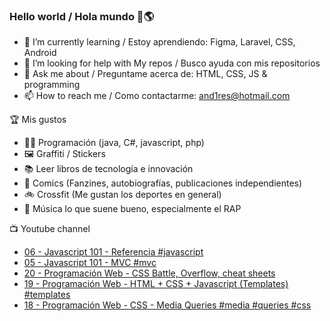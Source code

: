 ### Hello world / Hola mundo 👋🌎

<!--
**xaca/xaca** is a ✨ _special_ ✨ repository because its `README.md` (this file) appears on your GitHub profile.

Here are some ideas to get you started:
-->

- 🌱 I’m currently learning / Estoy aprendiendo: Figma, Laravel, CSS, Android
- 🤔 I’m looking for help with My repos / Busco ayuda con mis repositorios
- 💬 Ask me about / Preguntame acerca de: HTML, CSS, JS & programming 
- 📫 How to reach me / Como contactarme: and1res@hotmail.com

🏆 Mis gustos
- 👨‍💻 Programación (java, C#, javascript, php)
- 🖼️ Graffiti / Stickers
- 📚 Leer libros de tecnología e innovación
- 💢 Comics (Fanzines, autobiografías, publicaciones independientes)
- 🚲 Crossfit (Me gustan los deportes en general)
- 🎤 Música lo que suene bueno, especialmente el RAP
<!--
📝 Frases
- "I only smile in the dark, I only smile when it's complicated" Raybiez
- "De lo que ves créete la mitad de lo que no ves no te creas nada" Kase O
-->
📺 Youtube channel
<!-- BLOG-POST-LIST:START -->
- [06 - Javascript 101 - Referencia #javascript](https://www.youtube.com/watch?v=v7l2iNGlxNQ)
- [05 - Javascript 101 - MVC #mvc](https://www.youtube.com/watch?v=gz83P7hBQ1w)
- [20 - Programación Web - CSS Battle, Overflow, cheat sheets](https://www.youtube.com/watch?v=H-QbwUHR2Yo)
- [19 - Programación Web - HTML + CSS + Javascript (Templates) #templates](https://www.youtube.com/watch?v=ODkRbn60lUo)
- [18 - Programación Web - CSS - Media Queries #media #queries #css](https://www.youtube.com/watch?v=zpRVSoNCvwc)
<!-- BLOG-POST-LIST:END -->
